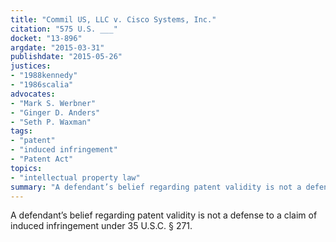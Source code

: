 ```yaml
---
title: "Commil US, LLC v. Cisco Systems, Inc."
citation: "575 U.S. ___"
docket: "13-896"
argdate: "2015-03-31"
publishdate: "2015-05-26"
justices:
- "1988kennedy"
- "1986scalia"
advocates:
- "Mark S. Werbner"
- "Ginger D. Anders"
- "Seth P. Waxman"
tags:
- "patent"
- "induced infringement"
- "Patent Act"
topics:
- "intellectual property law"
summary: "A defendant’s belief regarding patent validity is not a defense to a claim of induced infringement under 35 U.S.C. § 271."
---
```

A defendant’s belief regarding patent validity is not a defense to a claim of induced infringement under 35 U.S.C. § 271.

